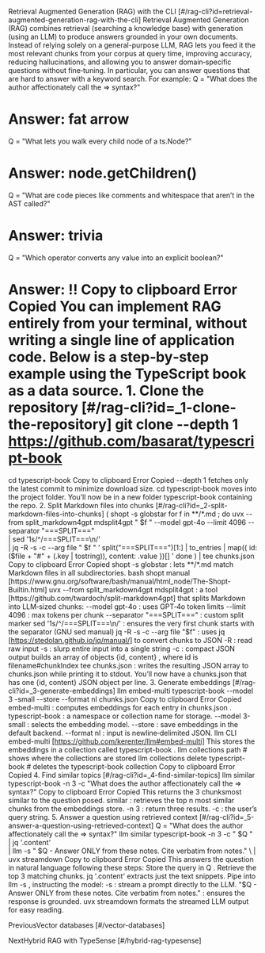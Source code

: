 Retrieval Augmented Generation (RAG) with the CLI [#/rag-cli?id=retrieval-augmented-generation-rag-with-the-cli] Retrieval Augmented Generation (RAG) combines retrieval (searching a knowledge base) with generation (using an LLM) to produce answers grounded in your own documents. Instead of relying solely on a general-purpose LLM, RAG lets you feed it the most relevant chunks from your corpus at query time, improving accuracy, reducing hallucinations, and allowing you to answer domain‑specific questions without fine‑tuning. In particular, you can answer questions that are hard to answer with a keyword search. For example: Q = "What does the author affectionately call the => syntax?"
# Answer: fat arrow

Q = "What lets you walk every child node of a ts.Node?"
# Answer: node.getChildren()

Q = "What are code pieces like comments and whitespace that aren’t in the AST called?"
# Answer: trivia

Q = "Which operator converts any value into an explicit boolean?"
# Answer: !! Copy to clipboard Error Copied You can implement RAG entirely from your terminal, without writing a single line of application code. Below is a step‑by‑step example using the TypeScript book as a data source. 1. Clone the repository [#/rag-cli?id=_1-clone-the-repository] git clone --depth 1 https://github.com/basarat/typescript-book
cd typescript-book Copy to clipboard Error Copied --depth 1 fetches only the latest commit to minimize download size. cd typescript-book moves into the project folder. You’ll now be in a new folder typescript-book containing the repo. 2. Split Markdown files into chunks [#/rag-cli?id=_2-split-markdown-files-into-chunks] (
shopt -s globstar
for f in **/*.md ; do
uvx --from split_markdown4gpt mdsplit4gpt " $f " --model gpt-4o --limit 4096 --separator "===SPLIT===" \
| sed '1s/^/===SPLIT===\n/' \
| jq -R -s -c --arg file " $f " '
split("===SPLIT===")[1:]
| to_entries
| map({
id: ($file + "#" + (.key | tostring)),
content: .value
})[]
'
done
) | tee chunks.json Copy to clipboard Error Copied shopt -s globstar : lets **/*.md match Markdown files in all subdirectories. bash shopt manual [https://www.gnu.org/software/bash/manual/html_node/The-Shopt-Builtin.html] uvx --from split_markdown4gpt mdsplit4gpt : a tool [https://github.com/twardoch/split-markdown4gpt] that splits Markdown into LLM‑sized chunks: --model gpt-4o : uses GPT‑4o token limits --limit 4096 : max tokens per chunk --separator "===SPLIT===" : custom split marker sed '1s/^/===SPLIT===\n/' : ensures the very first chunk starts with the separator (GNU sed manual) jq -R -s -c --arg file "$f" : uses jq [https://stedolan.github.io/jq/manual/] to convert chunks to JSON -R : read raw input -s : slurp entire input into a single string -c : compact JSON output builds an array of objects {id, content} , where id is filename#chunkIndex tee chunks.json : writes the resulting JSON array to chunks.json while printing it to stdout. You’ll now have a chunks.json that has one {id, content} JSON object per line. 3. Generate embeddings [#/rag-cli?id=_3-generate-embeddings] llm embed-multi typescript-book --model 3 -small --store --format nl chunks.json Copy to clipboard Error Copied embed-multi : computes embeddings for each entry in chunks.json . typescript-book : a namespace or collection name for storage. --model 3-small : selects the embedding model. --store : save embeddings in the default backend. --format nl : input is newline‑delimited JSON. llm CLI embed-multi [https://github.com/kerenter/llm#embed-multi] This stores the embeddings in a collection called typescript-book . llm collections path # shows where the collections are stored
llm collections delete typescript-book # deletes the typescript-book collection Copy to clipboard Error Copied 4. Find similar topics [#/rag-cli?id=_4-find-similar-topics] llm similar typescript-book -n 3 -c "What does the author affectionately call the => syntax?" Copy to clipboard Error Copied This returns the 3 chunksmost similar to the question posed. similar : retrieves the top n most similar chunks from the embeddings store. -n 3 : return three results. -c : the user’s query string. 5. Answer a question using retrieved context [#/rag-cli?id=_5-answer-a-question-using-retrieved-context] Q = "What does the author affectionately call the => syntax?"
llm similar typescript-book -n 3 -c " $Q " \
| jq '.content' \
| llm -s " $Q - Answer ONLY from these notes. Cite verbatim from notes." \
| uvx streamdown Copy to clipboard Error Copied This answers the question in natural language following these steps: Store the query in Q . Retrieve the top 3 matching chunks. jq '.content' extracts just the text snippets. Pipe into llm -s , instructing the model: -s : stream a prompt directly to the LLM. "$Q - Answer ONLY from these notes. Cite verbatim from notes." : ensures the response is grounded. uvx streamdown formats the streamed LLM output for easy reading.

PreviousVector databases [#/vector-databases]

NextHybrid RAG with TypeSense [#/hybrid-rag-typesense]